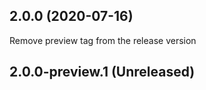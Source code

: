 ## 2.0.0 (2020-07-16)
  Remove preview tag from the release version
## 2.0.0-preview.1 (Unreleased)


